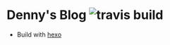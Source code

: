 # Denny's Blog ![travis build](https://img.shields.io/travis/abalone0204/abalone0204.github.io.svg?style=flat-square)

- Build with [hexo](https://hexo.io)

